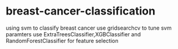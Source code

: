 # breast-cancer-classification
using svm to classify breast cancer 
use gridsearchcv to tune svm paramters 
use ExtraTreesClassifier,XGBClassifier and RandomForestClassifier for feature selection

